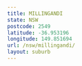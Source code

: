 ```yaml
---
title: MILLINGANDI
state: NSW
postcode: 2549
latitude: -36.953196
longitude: 149.851694
url: /nsw/millingandi/
layout: suburb
---
```

